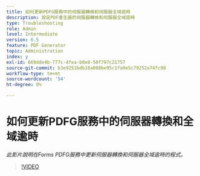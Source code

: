 ```yaml
---
title: 如何更新PDFG服務中的伺服器轉換和伺服器全域逾時
description: 設定PDF產生器的伺服器轉換和伺服器全域逾時
type: Troubleshooting
role: Admin
level: Intermediate
version: 6.5
feature: PDF Generator
topic: Administration
index: y
exl-id: 669dde4b-777c-4fea-b0e8-50f797c21757
source-git-commit: b3e9251bdb18a008be95c1fa9e5c79252a74fc98
workflow-type: tm+mt
source-wordcount: '54'
ht-degree: 0%

---
```


# 如何更新PDFG服務中的伺服器轉換和全域逾時

*此影片說明在Forms PDFG服務中更新伺服器轉換和伺服器全域逾時的程式。*

>[!VIDEO](https://video.tv.adobe.com/v/335514?quality=12&learn=on)
